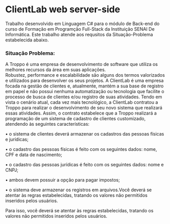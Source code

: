 # ClientLab web server-side 


Trabalho desenvolvido em Linguagem C# para o módulo de Back-end do curso de Formação em Programção Full-Stack da Instituição SENAI De Informática.
Este trabalho atende aos requsitos da Situação-Problema estabelecida abaixo.

### Situação Problema:

A Troppo é uma empresa de desenvolvimento de software que utiliza os melhores recursos  da  área  em  suas  aplicações.  
Robustez,  performance  e  escalabilidade  são  alguns dos termos valorizados e utilizados para desenvolver os seus projetos.
A ClientLab é uma empresa focada na gestão de clientes e, atualmente, mantém a sua base de registro em papel e não possui nenhuma automatização ou tecnologia que facilite o processo de busca de clientes e/ou registro de suas atividades. 
Tendo em vista o cenário atual, cada vez mais tecnológico, a ClientLab contratou a Troppo para realizar o desenvolvimento de seu novo sistema que realizará essas atividades.
Assim, o contrato estabelece que a Troppo realizará a programação de um sistema de cadastro de clientes customizado, atendendo às seguintes características:

• o sistema de clientes deverá armazenar os cadastros das pessoas físicas e jurídicas;

• o cadastro das pessoas físicas é feito com os seguintes dados: nome, CPF e data de nascimento;

• o cadastro das pessoas jurídicas é feito com os seguintes dados: nome e CNPJ;

• ambos devem possuir a opção para pagar impostos;

• o sistema deve armazenar os registros em arquivos.Você deverá se atentar às regras estabelecidas, tratando os valores não permitidos inseridos pelos usuários. 

Para isso, você deverá se atentar às regras estabelecidas, tratando os valores não permitidos inseridos pelos usuários.

